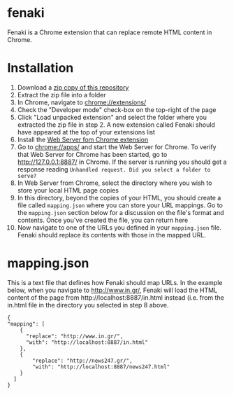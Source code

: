 # fenaki

Fenaki is a Chrome extension that can replace remote HTML content in Chrome.

# Installation

1. Download a [zip copy of this repository](https://github.com/kolovos/fenaki/archive/master.zip)
1. Extract the zip file into a folder
1. In Chrome, navigate to [chrome://extensions/](chrome://extensions/)
1. Check the "Developer mode" check-box on the top-right of the page
1. Click "Load unpacked extension" and select the folder where you extracted the zip file in step 2. A new extension called Fenaki should have appeared at the top of your extensions list
1. Install the [Web Server fom Chrome extension](https://chrome.google.com/webstore/detail/web-server-for-chrome/ofhbbkphhbklhfoeikjpcbhemlocgigb?hl=en)
1. Go to [chrome://apps/](chrome://apps/) and start the Web Server for Chrome. To verify that Web Server for Chrome has been started, go to http://127.0.0.1:8887/ in Chrome. If the server is running you should get a response reading `Unhandled request. Did you select a folder to serve?`
1. In Web Server from Chrome, select the directory where you wish to store your local HTML page copies
1. In this directory, beyond the copies of your HTML, you should create a file called `mapping.json` where you can store your URL mappings. Go to the `mapping.json` section below for a discussion on the file's format and contents. Once you've created the file, you can return here
1. Now navigate to one of the URLs you defined in your `mapping.json` file. Fenaki should replace its contents with those in the mapped URL.

# mapping.json

This is a text file that defines how Fenaki should map URLs. In the example below, when you navigate to http://www.in.gr/, Fenaki will load the HTML content of the page from http://localhost:8887/in.html instead (i.e. from the in.html file in the directory you selected in step 8 above.

```
{
"mapping": [
    {
      "replace": "http://www.in.gr/",
      "with": "http://localhost:8887/in.html"
    },
    {
    	"replace": "http://news247.gr/",
    	"with": "http://localhost:8887/news247.html"
    }
  ]
}
```
